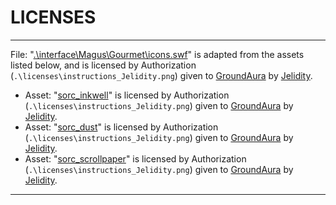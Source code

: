 # LICENSES

---

File: "[.\interface\Magus\Gourmet\icons.swf](https://www.nexusmods.com/skyrimspecialedition/mods/95196)" is adapted from the assets listed below, and is licensed by Authorization (`.\licenses\instructions_Jelidity.png`) given to [GroundAura](https://www.nexusmods.com/users/97658973) by [Jelidity](https://www.nexusmods.com/users/4569617).

- Asset: "[sorc_inkwell](https://www.nexusmods.com/skyrimspecialedition/mods/95196)" is licensed by Authorization (`.\licenses\instructions_Jelidity.png`) given to [GroundAura](https://www.nexusmods.com/users/97658973) by [Jelidity](https://www.nexusmods.com/users/4569617).
- Asset: "[sorc_dust](https://www.nexusmods.com/skyrimspecialedition/mods/95196)" is licensed by Authorization (`.\licenses\instructions_Jelidity.png`) given to [GroundAura](https://www.nexusmods.com/users/97658973) by [Jelidity](https://www.nexusmods.com/users/4569617).
- Asset: "[sorc_scrollpaper](https://www.nexusmods.com/skyrimspecialedition/mods/95196)" is licensed by Authorization (`.\licenses\instructions_Jelidity.png`) given to [GroundAura](https://www.nexusmods.com/users/97658973) by [Jelidity](https://www.nexusmods.com/users/4569617).

---
